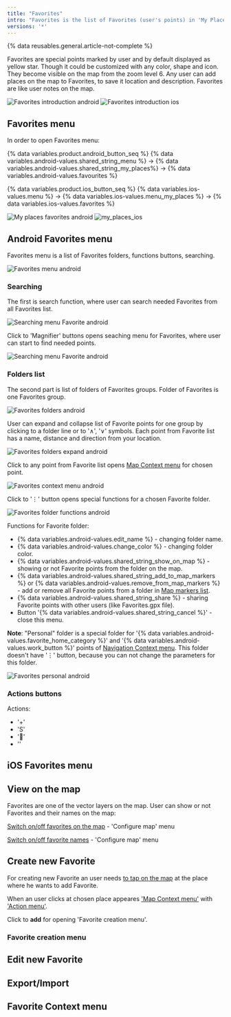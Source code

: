```yaml
---
title: "Favorites"
intro: "Favorites is the list of Favorites (user's points) in 'My Places' menu."
versions: '*'
---
```


{% data reusables.general.article-not-complete %}

Favorites are special points marked by user and by default displayed as yellow star. Though it could be customized with any color, shape and icon. They become visible on the map from the zoom level 6. Any user can add places on the map to Favorites, to save it location and description. Favorites are like user notes on the map.

![Favorites introduction android](/assets/images/personal/favorites_intro_android.png) ![Favorites introduction ios](/assets/images/personal/favorites_intro_ios.png)


## Favorites menu

In order to open Favorites menu:

{% data variables.product.android_button_seq %} {% data variables.android-values.shared_string_menu %} → {% data variables.android-values.shared_string_my_places%} → {% data variables.android-values.favourites %}

{% data variables.product.ios_button_seq %} {% data variables.ios-values.menu %} → {% data variables.ios-values.menu_my_places %} → {% data variables.ios-values.favorites %}

![My places favorites android](/assets/images/personal/my_places_android.png) ![my_places_ios](/assets/images/personal/my_places_ios.png)

## Android Favorites menu

Favorites menu is a list of Favorites folders, functions buttons, searching.

![Favorites menu android](/assets/images/personal/favorites_menu_android.png)

### Searching

The first is search function, where user can search needed Favorites from all Favorites list. 

![Searching menu Favorite android](/assets/images/personal/searching_favorites_menu_android.png)

Click to 'Magnifier' buttons opens seaching menu for Favorites, where user can start to find needed points.

![Searching menu Favorite android](/assets/images/personal/searching_favorites_menu_2_android.png)

### Folders list

The second part is list of folders of Favorites groups. Folder of Favorites is one Favorites group.

![Favorites folders android](/assets/images/personal/favorites_folders_android.png)

User can expand and collapse list of Favorite points for one group by clicking to a folder line or to '&#8743;', '&#8744;'  symbols. Each point from Favorite list has a name, distance and direction from your location.

![Favorites folders expand android](/assets/images/personal/favorites_folders_expand_android.png)

Click to any point from Favorite list opens [Map Context menu](/osmand/map/map-context-menu#select-an-object-short-tap) for chosen point.

![Favorites context menu android](/assets/images/personal/favorites_context_menu_android.png)

Click to '&#8942;' button opens special functions for a chosen Favorite folder.

![Favorites folder functions android](/assets/images/personal/favorites_folder_functions_android.png)

Functions for Favorite folder:
- {% data variables.android-values.edit_name %} - changing folder name.
- {% data variables.android-values.change_color %} - changing folder color.
- {% data variables.android-values.shared_string_show_on_map %} - showing or not Favorite points from the folder on the map.
- {% data variables.android-values.shared_string_add_to_map_markers %} or {% data variables.android-values.remove_from_map_markers %}  - add or remove all Favorite points from a folder in [Map markers list](/osmand/personal/markers).
- {% data variables.android-values.shared_string_share %} - sharing Favorite points with other users (like Favorites.gpx file).
- Button '{% data variables.android-values.shared_string_cancel %}' - close this menu.

**Note**: "Personal" folder is a special folder for '{% data variables.android-values.favorite_home_category %}' and '{% data variables.android-values.work_button %}' points of [Navigation Context menu](/osmand/navigation). This folder doesn't have '&#8942;' button, because you can not change the parameters for this folder. 

![Favorites personal android](/assets/images/personal/favorites_personal_android.png)

### Actions buttons

Actions:
- '&#43;'
- '&#83;'
- '&#128681;'
- '<i class="fas fa-trash"></i>'

## iOS Favorites menu


## View on the map

Favorites are one of the vector layers on the map. User can show or not Favorites and their names on the map:

[Switch on/off favorites on the map](/osmand/map/point-layers-on-map#favorites)  - 'Configure map' menu

[Switch on/off favorite names](/osmand/map/point-layers-on-map#favorite--poi-names)  - 'Configure map' menu

## Create new Favorite

For creating new Favorite an user needs [to tap on the map](/osmand/map/map-context-menu#select-any-point-long-tap) at the place where he wants to add Favorite. 

When an user clicks at chosen place appeares ['Map Context menu'](/osmand/map/map-context-menu) with ['Action menu'](/osmand/map/map-context-menu#add--edit-favorite). 

Click to **add** for opening 'Favorite creation menu'.



### Favorite creation menu



## Edit new Favorite

## Export/Import

## Favorite Context menu




